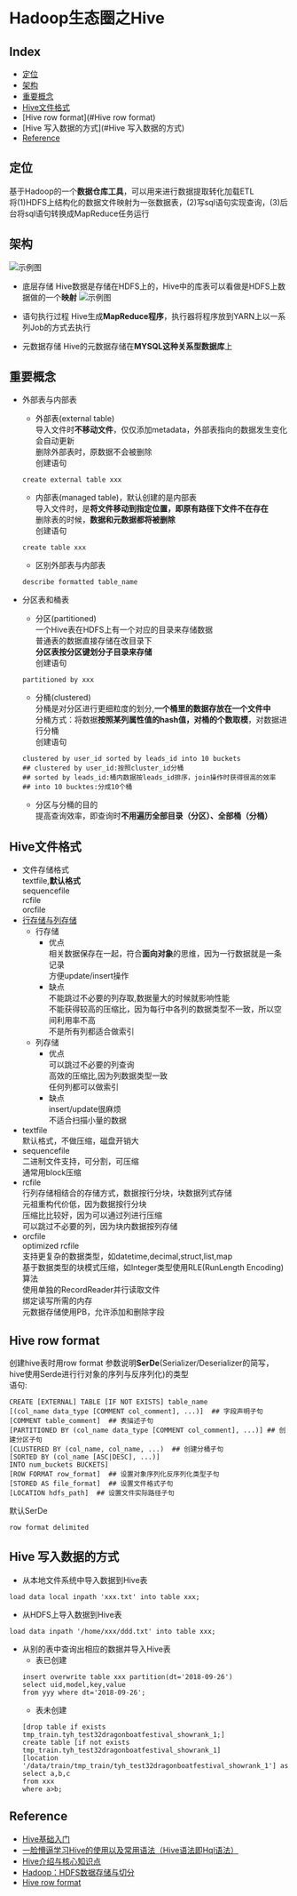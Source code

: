 Hadoop生态圈之Hive
===

Index
---
- [定位](#定位)
- [架构](#架构)
- [重要概念](#重要概念)
- [Hive文件格式](#Hive文件格式)
- [Hive row format](#Hive row format)
- [Hive 写入数据的方式](#Hive 写入数据的方式)
- [Reference](#Reference)

## 定位
基于Hadoop的一个**数据仓库工具**，可以用来进行数据提取转化加载ETL<br/>
将(1)HDFS上结构化的数据文件映射为一张数据表，(2)写sql语句实现查询，(3)后台将sql语句转换成MapReduce任务运行<br>

## 架构
![示例图](../图片/Hive架构.png)

- 底层存储
Hive数据是存储在HDFS上的，Hive中的库表可以看做是HDFS上数据做的一个**映射**
![示例图](../图片/Hive与HDFS的关联.png)

- 语句执行过程
Hive生成**MapReduce程序**，执行器将程序放到YARN上以一系列Job的方式去执行

- 元数据存储
Hive的元数据存储在**MYSQL这种关系型数据库**上

## 重要概念
- 外部表与内部表
  - 外部表(external table)<br/>
  导入文件时**不移动文件**，仅仅添加metadata，外部表指向的数据发生变化会自动更新<br/>
  删除外部表时，原数据不会被删除<br/>
  创建语句<br/>
  ```
  create external table xxx
  ```
  - 内部表(managed table)，默认创建的是内部表<br/>
  导入文件时，是**将文件移动到指定位置，即原有路径下文件不在存在**<br/>
  删除表的时候，**数据和元数据都将被删除**<br/>
  创建语句<br/>
  ```
  create table xxx
  ```
  
  - 区别外部表与内部表<br/>
  ```
  describe formatted table_name
  ```
  
- 分区表和桶表
  - 分区(partitioned)<br/>
  一个Hive表在HDFS上有一个对应的目录来存储数据<br/>
  普通表的数据直接存储在改目录下<br/>
  **分区表按分区键划分子目录来存储**<br/>
  创建语句<br/>
  ```
  partitioned by xxx
  ```
  - 分桶(clustered)<br/>
  分桶是对分区进行更细粒度的划分,**一个桶里的数据存放在一个文件中**<br/>
  分桶方式：将数据**按照某列属性值的hash值，对桶的个数取模**，对数据进行分桶<br/>
  创建语句<br/>
  ```
  clustered by user_id sorted by leads_id into 10 buckets
  ## clustered by user_id:按照cluster_id分桶
  ## sorted by leads_id:桶内数据按leads_id排序，join操作时获得很高的效率
  ## into 10 bucktes:分成10个桶
  ```
  - 分区与分桶的目的<br/>
  提高查询效率，即查询时**不用遍历全部目录（分区）、全部桶（分桶）**

## Hive文件格式
- 文件存储格式<br/>
textfile,**默认格式**<br/>
sequencefile<br/>
rcfile<br/>
orcfile<br/>
- [行存储与列存储](./存储.md)
  - 行存储
    - 优点<br/>
    相关数据保存在一起，符合**面向对象**的思维，因为一行数据就是一条记录<br/>
    方便update/insert操作
    - 缺点<br/>
    不能跳过不必要的列存取,数据量大的时候就影响性能<br/>
    不能获得较高的压缩比，因为每行中各列的数据类型不一致，所以空间利用率不高<br/>
    不是所有列都适合做索引<br/>
  - 列存储
    - 优点<br/>
    可以跳过不必要的列查询<br/>
    高效的压缩比,因为列数据类型一致<br/>
    任何列都可以做索引
    - 缺点<br/>
    insert/update很麻烦<br/>
    不适合扫描小量的数据<br/>
- textfile<br/>
默认格式，不做压缩，磁盘开销大
- sequencefile<br/>
二进制文件支持，可分割，可压缩<br/>
通常用block压缩
- rcfile<br/>
行列存储相结合的存储方式，数据按行分块，块数据列式存储<br/>
元祖重构代价低，因为数据按行分块<br/>
压缩比比较好，因为可以通过列进行压缩<br/>
可以跳过不必要的列，因为块内数据按列存储<br/>
- orcfile<br/>
optimized rcfile<br/>
支持更复杂的数据类型，如datetime,decimal,struct,list,map<br/>
基于数据类型的块模式压缩，如Integer类型使用RLE(RunLength Encoding)算法<br/>
使用单独的RecordReader并行读取文件<br/>
绑定读写所需的内存<br/>
元数据存储使用PB，允许添加和删除字段<br/>

## Hive row format
创建hive表时用row format 参数说明**SerDe**(Serializer/Deserializer的简写，hive使用Serde进行行对象的序列与反序列化)的类型<br/>
语句:<br/>
```
CREATE [EXTERNAL] TABLE [IF NOT EXISTS] table_name
[(col_name data_type [COMMENT col_comment], ...)]  ## 字段声明子句
[COMMENT table_comment]  ## 表描述子句
[PARTITIONED BY (col_name data_type [COMMENT col_comment], ...)] ## 创建分区子句
[CLUSTERED BY (col_name, col_name, ...)  ## 创建分桶子句
[SORTED BY (col_name [ASC|DESC], ...)]
INTO num_buckets BUCKETS]
[ROW FORMAT row_format]  ## 设置对象序列化反序列化类型子句
[STORED AS file_format]  ## 设置文件格式子句
[LOCATION hdfs_path]  ## 设置文件实际路径子句
```
默认SerDe<br/>
```
row format delimited
```

## Hive 写入数据的方式
- 从本地文件系统中导入数据到Hive表<br/>
```
load data local inpath 'xxx.txt' into table xxx;
```
- 从HDFS上导入数据到Hive表<br/>
```
load data inpath '/home/xxx/ddd.txt' into table xxx;
```
- 从别的表中查询出相应的数据并导入Hive表
  - 表已创建<br/>
  ```
  insert overwrite table xxx partition(dt='2018-09-26')
  select uid,model,key,value 
  from yyy where dt='2018-09-26';
  ```
  - 表未创建<br/>
  ```
  [drop table if exists tmp_train.tyh_test32dragonboatfestival_showrank_1;]
  create table [if not exists tmp_train.tyh_test32dragonboatfestival_showrank_1]
  [location '/data/train/tmp_train/tyh_test32dragonboatfestival_showrank_1'] as 
  select a,b,c
  from xxx
  where a>b;
  ```

## Reference
- [Hive基础入门](https://zhuanlan.zhihu.com/p/51210324)
- [一脸懵逼学习Hive的使用以及常用语法（Hive语法即Hql语法）](https://cloud.tencent.com/developer/article/1010869)
- [Hive介绍与核心知识点](https://www.jianshu.com/p/e9ec6e14fe52)
- [Hadoop：HDFS数据存储与切分](https://blog.csdn.net/oraclestudyroad/article/details/51991576)
- [Hive row format](https://www.cnblogs.com/rrttp/p/9024153.html)
